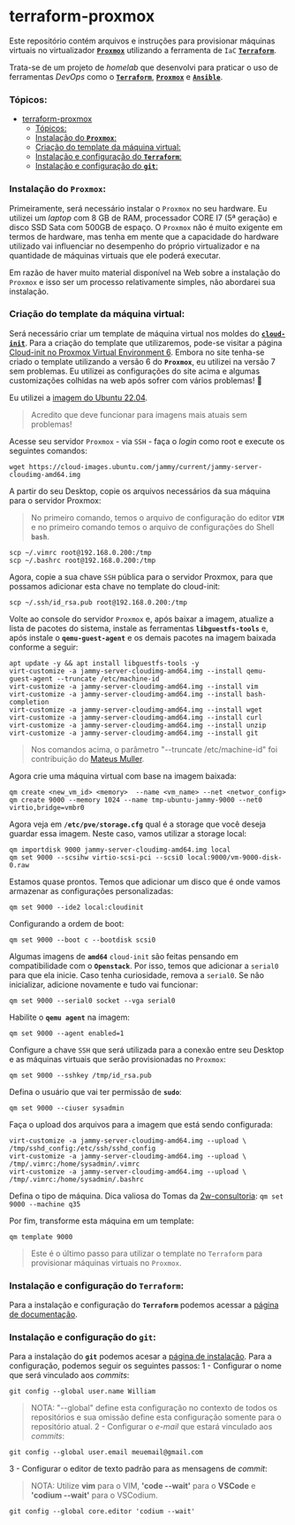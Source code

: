 # terraform-proxmox
Este repositório contém arquivos e instruções para provisionar máquinas virtuais
no virtualizador [**`Proxmox`**](https://www.proxmox.com/en/) utilizando a ferramenta de `IaC` [**`Terraform`**](https://www.terraform.io/).

Trata-se de um projeto de *homelab* que desenvolvi para praticar o uso de ferramentas *DevOps* como o [**`Terraform`**](https://www.terraform.io/), [**`Proxmox`**](https://www.proxmox.com/en/) e [**`Ansible`**](https://www.ansible.com/).

### Tópicos:
- [terraform-proxmox](#terraform-proxmox)
    - [Tópicos:](#tópicos)
    - [Instalação do **`Proxmox`**:](#instalação-do-proxmox)
    - [Criação do template da máquina virtual:](#criação-do-template-da-máquina-virtual)
    - [Instalação e configuração do **`Terraform`**:](#instalação-e-configuração-do-terraform)
    - [Instalação e configuração do **`git`**:](#instalação-e-configuração-do-git)

### Instalação do **`Proxmox`**:

Primeiramente, será necessário instalar o `Proxmox` no seu hardware. Eu utilizei um *laptop* com 8 GB de RAM, processador CORE I7 (5ª geração) e disco SSD Sata com 500GB de espaço. O `Proxmox` não é muito exigente em termos de hardware, mas tenha em mente que a capacidade do hardware utilizado vai influenciar no desempenho do próprio virtualizador e na quantidade de máquinas virtuais que ele poderá executar.

Em razão de haver muito material disponível na Web sobre a instalação do `Proxmox` e isso ser um processo relativamente simples, não abordarei sua instalação.

### Criação do template da máquina virtual:

Será necessário criar um template de máquina virtual nos moldes do [**`cloud-init`**](https://cloud-init.io/). Para a criação do template que utilizaremos, pode-se visitar a página [Cloud-init no Proxmox Virtual Environment 6](https://golesuite.com/br/blog/blog-post-2/). Embora no site tenha-se criado o template utilizando a versão 6 do **`Proxmox`**, eu utilizei na versão 7 sem problemas. Eu utilizei as configurações do site acima e algumas customizações colhidas na web após sofrer com vários problemas! 🤯

Eu utilizei a [imagem do Ubuntu 22.04](https://cloud-images.ubuntu.com/jammy/current/jammy-server-cloudimg-amd64.img).
> Acredito que deve funcionar para imagens mais atuais sem problemas!

Acesse seu servidor `Proxmox` - via `SSH` - faça o *login* como root e execute os seguintes comandos:

`wget https://cloud-images.ubuntu.com/jammy/current/jammy-server-cloudimg-amd64.img`

A partir do seu Desktop, copie os arquivos necessários da sua máquina para o servidor Proxmox:
> No primeiro comando, temos o arquivo de configuração do editor **`VIM`** e no primeiro comando temos o arquivo de configurações do Shell **`bash`**.
```
scp ~/.vimrc root@192.168.0.200:/tmp
scp ~/.bashrc root@192.168.0.200:/tmp
```
Agora, copie a sua chave `SSH` pública para o servidor Proxmox, para que possamos adicionar esta chave no template do cloud-init:
```
scp ~/.ssh/id_rsa.pub root@192.168.0.200:/tmp
```

Volte ao console do servidor `Proxmox` e, após baixar a imagem, atualize a lista de pacotes do sistema, instale as ferramentas **`libguestfs-tools`** e, após instale o **`qemu-guest-agent`** e os demais pacotes na imagem baixada conforme a seguir:

```
apt update -y && apt install libguestfs-tools -y
virt-customize -a jammy-server-cloudimg-amd64.img --install qemu-guest-agent --truncate /etc/machine-id
virt-customize -a jammy-server-cloudimg-amd64.img --install vim
virt-customize -a jammy-server-cloudimg-amd64.img --install bash-completion
virt-customize -a jammy-server-cloudimg-amd64.img --install wget
virt-customize -a jammy-server-cloudimg-amd64.img --install curl
virt-customize -a jammy-server-cloudimg-amd64.img --install unzip
virt-customize -a jammy-server-cloudimg-amd64.img --install git
```
> Nos comandos acima, o parâmetro "--truncate /etc/machine-id" foi contribuição do [Mateus Muller](https://mateusmuller.me/).

Agora crie uma máquina virtual com base na imagem baixada:
```
qm create <new_vm_id> <memory>  --name <vm_name> --net <networ_config>
qm create 9000 --memory 1024 --name tmp-ubuntu-jammy-9000 --net0 virtio,bridge=vmbr0
```
Agora veja em **`/etc/pve/storage.cfg`** qual é a storage que você deseja guardar essa imagem. Neste caso, vamos utilizar a storage local:
```
qm importdisk 9000 jammy-server-cloudimg-amd64.img local
qm set 9000 --scsihw virtio-scsi-pci --scsi0 local:9000/vm-9000-disk-0.raw
```
Estamos quase prontos. Temos que adicionar um disco que é onde vamos armazenar as configurações personalizadas:

`qm set 9000 --ide2 local:cloudinit`

Configurando a ordem de boot:

`qm set 9000 --boot c --bootdisk scsi0`

Algumas imagens de **`amd64`** `cloud-init` são feitas pensando em compatibilidade com o **`Openstack`**. Por isso, temos que adicionar a `serial0` para que ela inicie. Caso tenha curiosidade, remova a `serial0`. Se não inicializar, adicione novamente e tudo vai funcionar:

`qm set 9000 --serial0 socket --vga serial0`

Habilite o **`qemu agent`** na imagem:

`qm set 9000 --agent enabled=1`

Configure a chave `SSH` que será utilizada para a conexão entre seu Desktop e as máquinas virtuais que serão provisionadas no `Proxmox`:

`qm set 9000 --sshkey /tmp/id_rsa.pub`

Defina o usuário que vai ter permissão de **`sudo`**:

`qm set 9000 --ciuser sysadmin`

Faça o upload dos arquivos para a imagem que está sendo configurada:

```
virt-customize -a jammy-server-cloudimg-amd64.img --upload \ /tmp/sshd_config:/etc/ssh/sshd_config
virt-customize -a jammy-server-cloudimg-amd64.img --upload \
/tmp/.vimrc:/home/sysadmin/.vimrc
virt-customize -a jammy-server-cloudimg-amd64.img --upload \
/tmp/.vimrc:/home/sysadmin/.bashrc
```

Defina o tipo de máquina. Dica valiosa do Tomas da [2w-consultoria](https://www.2w.eti.br/):
`qm set 9000 --machine q35`

Por fim, transforme esta máquina em um template:

`qm template 9000`
> Este é o último passo para utilizar o template no `Terraform` para provisionar máquinas virtuais no `Proxmox`.

### Instalação e configuração do **`Terraform`**:
Para a instalação e configuração do **`Terraform`** podemos acessar a [página de documentação](https://developer.hashicorp.com/terraform/downloads).

### Instalação e configuração do **`git`**:
Para a instalação do **`git`** podemos acesar a [página de instalação](https://git-scm.com/book/en/v2/Getting-Started-Installing-Git). Para a configuração, podemos seguir os seguintes passos:
1 - Configurar o nome que será vinculado aos *commits*:
```
git config --global user.name William
```
> NOTA: "--global" define esta configuração no contexto de todos os repositórios e sua omissão define esta configuração somente para o repositório atual.
2 - Configurar o *e-mail* que estará vinculado aos *commits*:
```
git config --global user.email meuemail@gmail.com
```
3 - Configurar o editor de texto padrão para as mensagens de *commit*:
> NOTA: Utilize **vim** para o VIM, **'code --wait'** para o **VSCode** e **'codium --wait'** para o VSCodium.
```
git config --global core.editor 'codium --wait'
```

